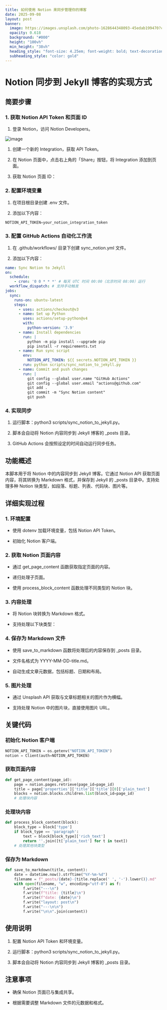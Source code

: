 ```yaml
---
title: 如何使用 Notion 来同步管理你的博客
date: 2025-09-08
layout: post
banner:
  image: https://images.unsplash.com/photo-1628644348093-45edab199470?crop=entropy&cs=tinysrgb&fit=max&fm=jpg&ixid=M3w2OTIwMzJ8MHwxfHJhbmRvbXx8fHx8fHx8fDE3NTczMDA4NTF8&ixlib=rb-4.1.0&q=80&w=1080
  opacity: 0.618
  background: "#000"
  height: "100vh"
  min_height: "38vh"
  heading_style: "font-size: 4.25em; font-weight: bold; text-decoration: underline"
  subheading_style: "color: gold"
---
```


# Notion 同步到 Jekyll 博客的实现方式

## 简要步骤

### 1. 获取 Notion API Token 和页面 ID

1. 登录 Notion，访问 Notion Developers。

![image](https://prod-files-secure.s3.us-west-2.amazonaws.com/a7a0cc5a-89b9-4cda-8686-1fba0ca52f40/d19c1afe-dea5-4312-9333-786b0ba83054/image.png?X-Amz-Algorithm=AWS4-HMAC-SHA256&X-Amz-Content-Sha256=UNSIGNED-PAYLOAD&X-Amz-Credential=ASIAZI2LB466RIOT4GRP%2F20250908%2Fus-west-2%2Fs3%2Faws4_request&X-Amz-Date=20250908T030731Z&X-Amz-Expires=3600&X-Amz-Security-Token=IQoJb3JpZ2luX2VjEEkaCXVzLXdlc3QtMiJIMEYCIQC7U521W6WL1qUISBAKKQ%2B%2B%2BiiA0rI2r4%2BeDT1UJoZ3QQIhAK7ixuM7%2Bol1AO2Kn3HMk5ucDZ04ES3gUx7cyFRMP3BTKogECLL%2F%2F%2F%2F%2F%2F%2F%2F%2F%2FwEQABoMNjM3NDIzMTgzODA1Igy6gbRCG2VkLJuJBrIq3APl6DMxFKK1MfdNmRw8nnkFKf96rDXsv558hJ%2BEarzUZezkjHSEL%2F%2FJxmUfbBMX4D%2B%2Fypm9ifX4BtUkTCk0AX40CI36iQ0wuL4uor8BGzUClAwIq6TF%2B6%2BKqXuUARZAQvtjjipBL6qgOK6Dem0oUzUumHoh5fyqRXCjz390HRSnfBSgy3ZbvQ03y3%2B2Pqes4FUU9u09HOtGgLaM%2Bg9QPjsP%2FsOHA%2BIdcpIDHr2JHcrNxgVMga5qbySPHBLLfR1LBUCQr7sRN%2BR%2BPwLSwOZ0padD4EkA8zGbOQhwCDzUNnz5Rd41wgPTmhwmum7vXJjTb7P9MTmT%2BsF%2B94fYs3CvlQxUfXAKkI9dUj3PMpiBMJ8IB34FrSw5lRjaWbHWF9RCIF3S3s%2FiinPU7Oj%2F%2BUruo9BjLxkfFEJUlgeXgdBbacJQX3d80s2MLlXi38Oi5ZpvbGW6HMMC36ylNL1bhbhFmskCJkm43UrfnC2d1tatDUKbAHPQsfa0S4j%2Bkq3rdZZTZpA98nXsLM8MwbgINbSEjrSXwe1pj%2FawxfbaUihR9d0rVXG89IA%2BBCph5xLdVxdasd8fG5cj%2FScNH7QlJ%2BWd6obr6tmGeZMHo0SnDoT2%2BtaLexaekVHkkMcqJXaAyjD2zvjFBjqkAVMj3Fs5QKmVpOjLHQecM2XPo7fUnPqzDg59M24YiqDkOVVaEYrDUDr26eKyNBiKTYgvWJ0QYpnYCkyj5kGwEdioexFR2uWOuEV55NlfgYtRT0RBSydSyiYawp0MECBeKwSwx%2BMa3ioIR4xaZeoTO7DSF2Jl5FydAnllUu8Ye1eNyebeikO8F9dGEzqOIPhh655EfXVHNkfQ4KweYo3lk58XG1CC&X-Amz-Signature=74fae99c93337820978fda9f41423c9febb5bd92615429921b041255d36db6f6&X-Amz-SignedHeaders=host&x-amz-checksum-mode=ENABLED&x-id=GetObject)

1. 创建一个新的 Integration，获取 API Token。

1. 在 Notion 页面中，点击右上角的「Share」按钮，将 Integration 添加到页面。

1. 获取 Notion 页面 ID：


### 2. 配置环境变量

1. 在项目根目录创建 .env 文件。

1. 添加以下内容：

```javascript
NOTION_API_TOKEN=your_notion_integration_token
```

### 3. 配置 GitHub Actions 自动化工作流

1. 在 .github/workflows/ 目录下创建 sync_notion.yml 文件。

1. 添加以下内容：

```yaml
name: Sync Notion to Jekyll
on:
  schedule:
    - cron: '0 0 * * *' # 每天 UTC 时间 00:00（北京时间 08:00）运行
  workflow_dispatch: # 支持手动触发
jobs:
  sync:
    runs-on: ubuntu-latest
    steps:
      - uses: actions/checkout@v3
      - name: Set up Python
        uses: actions/setup-python@v4
        with:
          python-version: '3.9'
      - name: Install dependencies
        run: |
          python -m pip install --upgrade pip
          pip install -r requirements.txt
      - name: Run sync script
        env:
          NOTION_API_TOKEN: ${{ secrets.NOTION_API_TOKEN }}
        run: python scripts/sync_notion_to_jekyll.py
      - name: Commit and push changes
        run: |
          git config --global user.name "GitHub Actions"
          git config --global user.email "actions@github.com"
          git add .
          git commit -m "Sync Notion content"
          git push
```

### 4. 实现同步

1. 运行脚本：python3 scripts/sync_notion_to_jekyll.py。

1. 脚本会自动将 Notion 内容同步到 Jekyll 博客的 _posts 目录。

1. GitHub Actions 会按照设定的时间自动运行同步任务。

## 功能概述

本脚本用于将 Notion 中的内容同步到 Jekyll 博客。它通过 Notion API 获取页面内容，将其转换为 Markdown 格式，并保存到 Jekyll 的 _posts 目录中。支持处理多种 Notion 块类型，如段落、标题、列表、代码块、图片等。

## 详细实现过程

### 1. 环境配置

- 使用 dotenv 加载环境变量，包括 Notion API Token。

- 初始化 Notion 客户端。

### 2. 获取 Notion 页面内容

- 通过 get_page_content 函数获取指定页面的内容。

- 递归处理子页面。

- 使用 process_block_content 函数处理不同类型的 Notion 块。

### 3. 内容处理

- 将 Notion 块转换为 Markdown 格式。

- 支持处理以下块类型：


### 4. 保存为 Markdown 文件

- 使用 save_to_markdown 函数将处理后的内容保存到 _posts 目录。

- 文件名格式为 YYYY-MM-DD-title.md。

- 自动生成文章元数据，包括标题、日期和布局。

### 5. 图片处理

- 通过 Unsplash API 获取与文章标题相关的图片作为横幅。

- 支持处理 Notion 中的图片块，直接使用图片 URL。

## 关键代码

### 初始化 Notion 客户端

```python
NOTION_API_TOKEN = os.getenv("NOTION_API_TOKEN")
notion = Client(auth=NOTION_API_TOKEN)
```

### 获取页面内容

```python
def get_page_content(page_id):
    page = notion.pages.retrieve(page_id=page_id)
    title = page['properties']['title']['title'][0]['plain_text']
    blocks = notion.blocks.children.list(block_id=page_id)
    # 处理块内容
```

### 处理块内容

```python
def process_block_content(block):
    block_type = block['type']
    if block_type == 'paragraph':
        text = block[block_type]['rich_text']
        return ''.join([t['plain_text'] for t in text])
    # 处理其他块类型
```

### 保存为 Markdown

```python
def save_to_markdown(title, content):
    date = datetime.now().strftime("%Y-%m-%d")
    filename = f"_posts/{date}-{title.replace(' ', '-').lower()}.md"
    with open(filename, "w", encoding="utf-8") as f:
        f.write("---\n")
        f.write(f"title: {title}\n")
        f.write(f"date: {date}\n")
        f.write("layout: post\n")
        f.write("---\n\n")
        f.write("\n\n".join(content))
```

## 使用说明

1. 配置 Notion API Token 和环境变量。

1. 运行脚本：python3 scripts/sync_notion_to_jekyll.py。

1. 脚本会自动将 Notion 内容同步到 Jekyll 博客的 _posts 目录。

## 注意事项

- 确保 Notion 页面已与集成共享。

- 根据需要调整 Markdown 文件的元数据和格式。